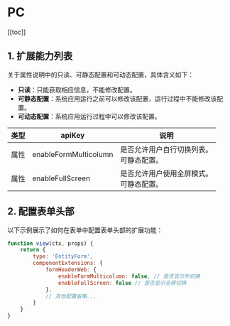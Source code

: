 # PC

[[toc]]

## 1. 扩展能力列表

关于属性说明中的只读、可静态配置和可动态配置，具体含义如下：

- **只读**：只能获取相应信息，不能修改配置。
- **可静态配置**：系统应用运行之前可以修改该配置，运行过程中不能修改该配置。
- **可动态配置**：系统应用运行过程中可以修改该配置。

| 类型 | apiKey | 说明 |
| --- | --- | --- |
| 属性 | enableFormMulticolumn | 是否允许用户自行切换列表。<br>可静态配置。 |
| 属性 | enableFullScreen | 是否允许用户使用全屏模式。<br>可静态配置。 |

## 2. 配置表单头部

以下示例展示了如何在表单中配置表单头部的扩展功能：

```javascript
function view(ctx, props) {
    return {
        type: 'EntityForm',
        componentExtensions: {
            formHeaderWeb: {
                enableFormMulticolumn: false, // 是否显示列切换               
                enableFullScreen: false // 是否显示全屏切换
            },
            // 其他配置省略...
        }
    }
}
```